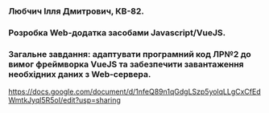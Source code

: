 ### Любчич Ілля Дмитрович, КВ-82.
### Розробка Web-додатка засобами Javascript/VueJS.
### Загальне завдання: адаптувати програмний код ЛР№2 до вимог фреймворка VueJS та забезпечити завантаження необхідних даних з Web-сервера.
https://docs.google.com/document/d/1nfeQ89n1qGdgLSzp5yolqLLgCxCfEdWmtkJyql5R5oI/edit?usp=sharing
